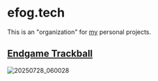 # efog.tech 

This is an "organization" for [my](https://github.com/efogdev) personal projects. 

## [Endgame Trackball](https://github.com/efogtech/endgame-trackball)

![20250728_060028](https://github.com/user-attachments/assets/34a6d464-b352-43d1-8576-2fcf0d073f17)
